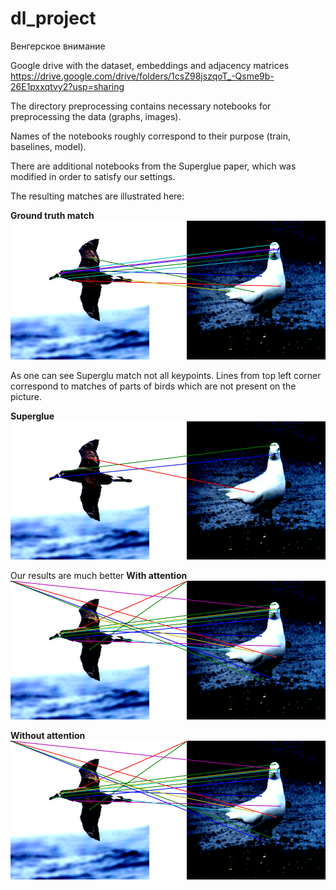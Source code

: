 # dl_project
Венгерское внимание


Google drive with the dataset, embeddings and adjacency matrices https://drive.google.com/drive/folders/1csZ98jszqoT_-Qsme9b-26E1pxxqtvy2?usp=sharing

The directory preprocessing contains necessary notebooks for preprocessing the data (graphs, images).

Names of the notebooks roughly correspond to their purpose (train, baselines, model).

There are additional notebooks from the Superglue paper, which was modified in order to satisfy our settings.

The resulting matches are illustrated here:

**Ground truth match**
![Ground truth match](./images/gt.png)

As one can see Superglu match not all keypoints.
Lines from top left corner correspond to matches of parts of birds which are not present on the picture.

**Superglue**
![Superglue](./images/superglu.png)

Our results are much better
**With attention**
![](./images/with_attention.png)

**Without attention**
![Without attention](./images/without_attention.png)
